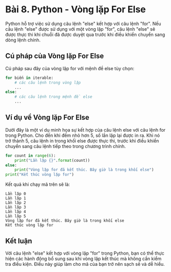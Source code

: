 # Bài 8. Python - Vòng lặp For Else

Python hỗ trợ việc sử dụng câu lệnh "else" kết hợp với câu lệnh "for". Nếu câu lệnh "else" được sử dụng với một vòng lặp "for", câu lệnh "else" sẽ được thực thi khi chuỗi đã được duyệt qua trước khi điều khiển chuyển sang dòng lệnh chính.


## Cú pháp của Vòng lặp For Else

Cú pháp sau đây của vòng lặp for với mệnh đề else tùy chọn:

```python
for biến in iterable:
    # các câu lệnh trong vòng lặp
    ...
else:
    # các câu lệnh trong mệnh đề else
    ...
```

## Ví dụ về Vòng lặp For Else

Dưới đây là một ví dụ minh họa sự kết hợp của câu lệnh else với câu lệnh for trong Python. Cho đến khi đếm nhỏ hơn 5, số lần lặp lại được in ra. Khi nó trở thành 5, câu lệnh in trong khối else được thực thi, trước khi điều khiển chuyển sang câu lệnh tiếp theo trong chương trình chính.

```python
for count in range(6):
    print("Lần lặp {}".format(count))
else:
    print("Vòng lặp for đã kết thúc. Bây giờ là trong khối else")
print("Kết thúc vòng lặp for")
```

Kết quả khi chạy mã trên sẽ là:

```
Lần lặp 0
Lần lặp 1
Lần lặp 2
Lần lặp 3
Lần lặp 4
Lần lặp 5
Vòng lặp for đã kết thúc. Bây giờ là trong khối else
Kết thúc vòng lặp for
```

## Kết luận

Với câu lệnh "else" kết hợp với vòng lặp "for" trong Python, bạn có thể thực hiện các hành động bổ sung sau khi vòng lặp kết thúc mà không cần kiểm tra điều kiện. Điều này giúp làm cho mã của bạn trở nên sạch sẽ và dễ hiểu.